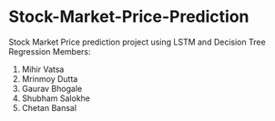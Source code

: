 # Stock-Market-Price-Prediction
Stock Market Price prediction project using LSTM and Decision Tree Regression
Members:
1) Mihir Vatsa
2) Mrinmoy Dutta
3) Gaurav Bhogale
4) Shubham Salokhe
5) Chetan Bansal
